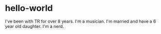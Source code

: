 # hello-world
I've been with TR for over 8 years. I'm a musician. I'm married and have a 6 year old daughter. I'm a nerd.
